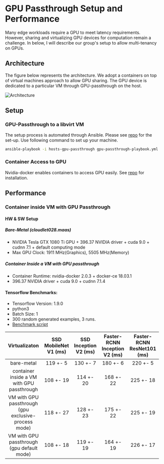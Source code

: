# GPU Passthrough Setup and Performance

Many edge workloads require a GPU to meet latency requirements. However, sharing
and virtualizing GPU devices for computation remain a challenge. In below, I
will describe our group's setup to allow multi-tenancy on GPUs.

## Architecture

The figure below represents the architecture. We adopt a containers on top of
virtual machines approach to allow GPU sharing. The GPU device is dedicated to a
particular VM through GPU-passthrough on the host.

![Architecture](https://github.com/cmusatyalab/elijah-openstack/blob/gpu/cloudlet-gateway/docs/GPU-Support-in-Cloudlet.png)

## Setup

### GPU-Passthrough to a libvirt VM

The setup process is automated through Ansible. Please see [repo](https://github.com/junjuew/ansible-dotfiles/) for the
set-up. Use following command to set up your machine.

```bash
ansible-playbook -i hosts-gpu-passthrough gpu-passthrough-playbook.yml
```

### Container Access to GPU

Nvidia-docker enables containers to access GPU easily. See [repo](https://github.com/junjuew/ansible-dotfiles/) for installation.

## Performance

### Container inside VM with GPU Passthrough

#### HW & SW Setup

##### Bare-Metal (cloudlet028.maas)

* NVIDIA Tesla GTX 1080 Ti GPU + 396.37 NVIDIA driver + cuda 9.0 + cudnn 7.1 +
  default computing mode
* Max GPU Clock: 1911 MHz(Graphics), 5505 MHz(Memory)

##### Container Inside a VM with GPU passthrough

* Container Runtime: nvidia-docker 2.0.3 + docker-ce 18.03.1
* 396.37 NVIDIA driver + cuda 9.0 + cudnn 7.1.4

#### Tensorflow Benchmarks:

* Tensorflow Version: 1.9.0
* python3
* Batch Size: 1
* 300 random generated examples, 3 runs.
* [Benchmark script](https://gist.github.com/junjuew/82d3b0d513e3debd2d453ee07505d32e)

| Virtualizaton |   SSD MobileNet V1 (ms)      | SSD Inception V2 (ms)    | Faster-RCNN Inception V2 (ms) | Faster-RCNN ResNet101 (ms)  |
|:-------------:|:----------------------------:|:------------------------:|:-----------------------------:|:---------------------------:|
| bare-metal | 119  +- 5     | 130 +- 7 | 180 +- 6 | 220 +- 5 |
| container inside a VM with GPU passthrough | 108  +- 19     | 114 +- 20 | 168 +- 22 | 225 +- 18 |
| VM with GPU passthrough (gpu exclusive-process mode) | 118  +- 27     | 128 +- 23 | 175 +- 22 | 225 +- 19 |
| VM with GPU passthrough (gpu default mode) | 108  +- 18     | 119 +- 19 | 164 +- 19 | 226 +- 17 |

<!---
Results on cloudlet001 with Tesla K40c
The clock is set to max clock speed: 875MHz(Graphics),3004MHz(Memory)
Software stack should be similar to above.

| Virtualizaton |   SSD MobileNet V1 (ms)      | SSD Inception V2 (ms)    | Faster-RCNN Inception V2 (ms) | Faster-RCNN ResNet101 (ms)  |
|:-------------:|:----------------------------:|:------------------------:|:-----------------------------:|:---------------------------:|
| bare-metal | 117, std 5      | 134, std 4 | 233, std 6 | 428, std 4 |
| container inside a VM with GPU passthrough | 104, std 20     | 128, std 16 | 227, std 16 | 412, std 13 |
-->